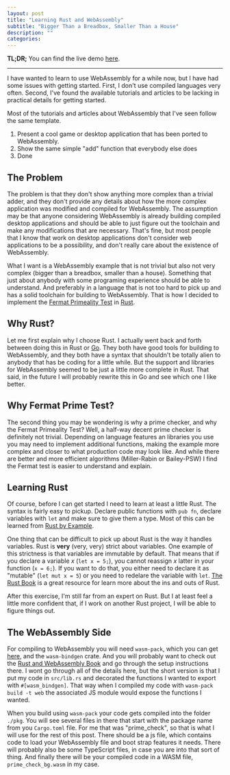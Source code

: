 ```yaml
---
layout: post
title: "Learning Rust and WebAssembly"
subtitle: "Bigger Than a Breadbox, Smaller Than a House"
description: ""
categories: 
---
```


__TL;DR;__ You can find the live demo [here](https://www.ianmccall.codes/rust-primecheck/).

------

I have wanted to learn to use WebAssembly for a while now, but I have had some issues with getting started. First, I don't use compiled languages very often. Second, I've found the available tutorials and articles to be lacking in practical details for getting started.

Most of the tutorials and articles about WebAssembly that I've seen follow the same template. 
 1. Present a cool game or desktop application that has been ported to WebAssembly.
 2. Show the same simple "add" function that everybody else does
 3. Done

## The Problem

The problem is that they don't show anything more complex than a trivial adder, and they don't provide any details about how the more complex application was modified and compiled for WebAssembly. The assumption may be that anyone considering WebAssembly is already building compiled desktop applications and should be able to just figure out the toolchain and make any modifications that are necessary. That's fine, but most people that I know that work on desktop applications don't consider web applications to be a possibility, and don't really care about the existence of WebAssembly.

What I want is a WebAssembly example that is not trivial but also not very complex (bigger than a breadbox, smaller than a house). Something that just about anybody with some programing experience should be able to understand. And preferably in a language that is not too hard to pick up and has a solid toolchain for building to WebAssembly. That is how I decided to implement the [Fermat Primeality Test](https://en.wikipedia.org/wiki/Fermat_primality_test) in [Rust](https://www.rust-lang.org/).

## Why Rust?

Let me first explain why I choose Rust. I actually went back and forth between doing this in Rust or [Go](https://golang.org/). They both have good tools for building to WebAssembly, and they both have a syntax that shouldn't be totally alien to anybody that has be coding for a little while. But the support and libraries for WebAssembly seemed to be just a little more complete in Rust. That said, in the future I will probably rewrite this in Go and see which one I like better.

## Why Fermat Prime Test?

The second thing you may be wondering is why a prime checker, and why the Fermat Primeality Test? Well, a half-way decent prime checker is definitely not trivial. Depending on language features an libraries you use you may need to implement additional functions, making the example more complex and closer to what production code may look like. And while there are better and more efficient algorithms (Miller-Rabin or Bailey-PSW) I find the Fermat test is easier to understand and explain.

## Learning Rust

Of course, before I can get started I need to learn at least a little Rust. The syntax is fairly easy to pickup. Declare public functions with `pub fn`, declare variables with `let` and make sure to give them a type. Most of this can be learned from [Rust by Example](https://doc.rust-lang.org/stable/rust-by-example/index.html).

One thing that can be difficult to pick up about Rust is the way it handles variables. Rust is __very__ (very, very) strict about variables. One example of this strictness is that variables are immutable by default. That means that if you declare a variable _x_ (`let x = 5;`), you cannot reassign _x_ latter in your function (`x = 6;`). If you want to do that, you either need to declare it as "mutable" (`let mut x = 5`) or you need to redelare the variable with `let`. [The Rust Book](https://doc.rust-lang.org/book/title-page.html) is a great resource for learn more about the ins and outs of Rust.

After this exercise, I'm still far from an expert on Rust. But I at least feel a little more confident that, if I work on another Rust project, I will be able to figure things out.

## The WebAssembly Side

For compiling to WebAssembly you will need `wasm-pack`, which you can get [here](https://rustwasm.github.io/wasm-pack/),  and the `wasm-bindgen` crate. And you will probably want to check out the [Rust and WebAssembly Book](https://rustwasm.github.io/docs/book/introduction.html) and go through the setup instructions there. I wont go through all of the details here, but the short version is that I put my code in `src/lib.rs` and decorated the functions I wanted to export with `#[wasm_bindgen]`. That way when I compiled my code with `wasm-pack build -t web` the associated JS module would expose the functions I wanted.

When you build using `wasm-pack` your code gets compiled into the folder `./pkg`. You will see several files in there that start with the package name from you `Cargo.toml` file. For me that was "prime_check", so that is what I will use for the rest of this post. There should be a js file, which contains code to load your WebAssembly file and boot strap features it needs. There will probably also be some TypeScript files, in case you are into that sort of thing. And finally there will be your compiled code in a WASM file, `prime_check_bg.wasm` in my case.
